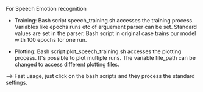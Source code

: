 For Speech Emotion recognition

- Training: Bash script speech_training.sh accesses the training process. Variables like epochs runs etc of arguement parser can be set. Standard values are set in the parser. Bash script in original case trains our model with 100 epochs for one run.

- Plotting: Bash script plot_speech_training.sh accesses the plotting process. It's possible to plot multiple runs. The variable file_path can be changed to access different plotting files.

--> Fast usage, just click on the bash scripts and they process the standard settings.
